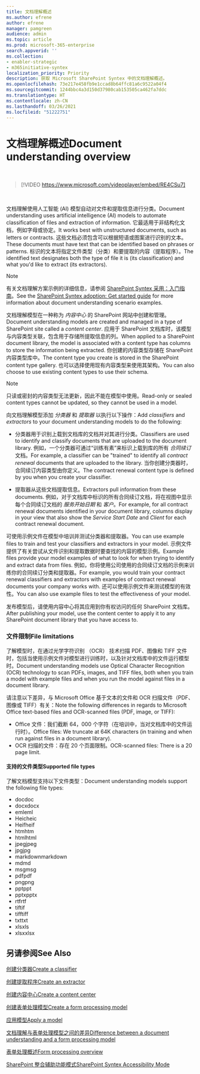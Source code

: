 ```yaml
---
title: 文档理解概述
ms.author: efrene
author: efrene
manager: pamgreen
audience: admin
ms.topic: article
ms.prod: microsoft-365-enterprise
search.appverid: ''
ms.collection:
- enabler-strategic
- m365initiative-syntex
localization_priority: Priority
description: 获取 Microsoft SharePoint Syntex 中的文档理解概述。
ms.openlocfilehash: 73e217e458fb9e1ccad8b64ffc81a6c9522a04f4
ms.sourcegitcommit: 1244bbc4a3d150d37980cab153505ca462fa7ddc
ms.translationtype: HT
ms.contentlocale: zh-CN
ms.lasthandoff: 03/26/2021
ms.locfileid: "51222751"
---
```

# <a name="document-understanding-overview"></a><span data-ttu-id="9ec43-103">文档理解概述</span><span class="sxs-lookup"><span data-stu-id="9ec43-103">Document understanding overview</span></span>


</br>

> [!VIDEO https://www.microsoft.com/videoplayer/embed/RE4CSu7] 

</br>

<span data-ttu-id="9ec43-104">文档理解使用人工智能 (AI) 模型自动对文件和提取信息进行分类。</span><span class="sxs-lookup"><span data-stu-id="9ec43-104">Document understanding uses artificial intelligence (AI) models to automate classification of files and extraction of information.</span></span> <span data-ttu-id="9ec43-105">它最适用于非结构化文档，例如字母或协定。</span><span class="sxs-lookup"><span data-stu-id="9ec43-105">It works best with unstructured documents, such as letters or contracts.</span></span> <span data-ttu-id="9ec43-106">这些文档必须包含可以根据短语或图案进行识别的文本。</span><span class="sxs-lookup"><span data-stu-id="9ec43-106">These documents must have text that can be identified based on phrases or patterns.</span></span> <span data-ttu-id="9ec43-107">标识的文本将指定文件类型（分类）和要提取的内容（提取程序）。</span><span class="sxs-lookup"><span data-stu-id="9ec43-107">The identified text designates both the type of file it is (its classification) and what you'd like to extract (its extractors).</span></span>

> [!NOTE]
> <span data-ttu-id="9ec43-108">有关文档理解方案示例的详细信息，请参阅 [SharePoint Syntex 采用：入门指南](./adoption-getstarted.md)。</span><span class="sxs-lookup"><span data-stu-id="9ec43-108">See the [SharePoint Syntex adoption: Get started guide](./adoption-getstarted.md) for more information about document understanding scenario examples.</span></span>

<span data-ttu-id="9ec43-109">文档理解模型在一种称为 *内容中心* 的 SharePoint 网站中创建和管理。</span><span class="sxs-lookup"><span data-stu-id="9ec43-109">Document understanding models are created and managed in a type of SharePoint site called a *content center*.</span></span> <span data-ttu-id="9ec43-110">应用于 SharePoint 文档库时，该模型与内容类型关联，包含用于存储所提取信息的列。</span><span class="sxs-lookup"><span data-stu-id="9ec43-110">When applied to a SharePoint document library, the model is associated with a content type has columns to store the information being extracted.</span></span> <span data-ttu-id="9ec43-111">你创建的内容类型存储在 SharePoint 内容类型库中。</span><span class="sxs-lookup"><span data-stu-id="9ec43-111">The content type you create is stored in the SharePoint content type gallery.</span></span> <span data-ttu-id="9ec43-112">也可以选择使用现有内容类型来使用其架构。</span><span class="sxs-lookup"><span data-stu-id="9ec43-112">You can also choose to use existing content types to use their schema.</span></span>

> [!NOTE]
> <span data-ttu-id="9ec43-113">只读或密封的内容类型无法更新，因此不能在模型中使用。</span><span class="sxs-lookup"><span data-stu-id="9ec43-113">Read-only or sealed content types cannot be updated, so they cannot be used in a model.</span></span>

<span data-ttu-id="9ec43-114">向文档理解模型添加 *分类器* 和 *提取器* 以执行以下操作：</span><span class="sxs-lookup"><span data-stu-id="9ec43-114">Add *classifiers* and *extractors* to your document understanding models to do the following:</span></span> 

- <span data-ttu-id="9ec43-115">分类器用于识别上载到文档库的文档并对其进行分类。</span><span class="sxs-lookup"><span data-stu-id="9ec43-115">Classifiers are used to identify and classify documents that are uploaded to the document library.</span></span> <span data-ttu-id="9ec43-116">例如，一个分类器可通过“训练有素”来标识上载到库的所有 *合同续订* 文档。</span><span class="sxs-lookup"><span data-stu-id="9ec43-116">For example, a classifier can be "trained" to identify all *contract renewal* documents that are uploaded to the library.</span></span> <span data-ttu-id="9ec43-117">当你创建分类器时，合同续订内容类型由你定义。</span><span class="sxs-lookup"><span data-stu-id="9ec43-117">The contract renewal content type is defined by you when you create your classifier.</span></span>

- <span data-ttu-id="9ec43-118">提取器从这些文档提取信息。</span><span class="sxs-lookup"><span data-stu-id="9ec43-118">Extractors pull information from these documents.</span></span> <span data-ttu-id="9ec43-119">例如，对于文档库中标识的所有合同续订文档，将在视图中显示每个合同续订文档的 *服务开始日期* 和 *客户*。</span><span class="sxs-lookup"><span data-stu-id="9ec43-119">For example, for all contract renewal documents identified in your document library, columns display in your view that also show the *Service Start Date* and  *Client* for each contract renewal document.</span></span> 

<span data-ttu-id="9ec43-120">可使用示例文件在模型中培训并测试分类器和提取器。</span><span class="sxs-lookup"><span data-stu-id="9ec43-120">You can use example files to train and test your classifiers and extractors in your model.</span></span> <span data-ttu-id="9ec43-121">示例文件提供了有关尝试从文件识别和提取数据时要查找的内容的模型示例。</span><span class="sxs-lookup"><span data-stu-id="9ec43-121">Example files provide your model examples of what to look for when trying to identify and extract data from files.</span></span> <span data-ttu-id="9ec43-122">例如，你将使用公司使用的合同续订文档的示例来训练你的合同续订分类和提取器。</span><span class="sxs-lookup"><span data-stu-id="9ec43-122">For example, you would train your contract renewal classifiers and extractors with examples of contract renewal documents your company works with.</span></span> <span data-ttu-id="9ec43-123">还可以使用示例文件来测试模型的有效性。</span><span class="sxs-lookup"><span data-stu-id="9ec43-123">You can also use example files to test the effectiveness of your model.</span></span>

<span data-ttu-id="9ec43-124">发布模型后，请使用内容中心将其应用到你有权访问的任何 SharePoint 文档库。</span><span class="sxs-lookup"><span data-stu-id="9ec43-124">After publishing your model, use the content center to apply it to any SharePoint document library that you have access to.</span></span>  

### <a name="file-limitations"></a><span data-ttu-id="9ec43-125">文件限制</span><span class="sxs-lookup"><span data-stu-id="9ec43-125">File limitations</span></span>

<span data-ttu-id="9ec43-126">了解模型时，在通过光学字符识别 （OCR） 技术扫描 PDF、图像和 TIFF 文件时，包括当使用示例文件对模型进行训练时，以及针对文档库中的文件运行模型时。</span><span class="sxs-lookup"><span data-stu-id="9ec43-126">Document understanding models use Optical Character Recognition (OCR) technology to scan PDFs, images, and TIFF files, both when you train a model with example files and when you run the model against files in a document library.</span></span>

<span data-ttu-id="9ec43-127">请注意以下差异，与 Microsoft Office 基于文本的文件和 OCR 扫描文件（PDF、图像或 TIFF）有关：</span><span class="sxs-lookup"><span data-stu-id="9ec43-127">Note the following differences in regards to Microsoft Office text-based files and OCR-scanned files (PDF, image, or TIFF):</span></span>

- <span data-ttu-id="9ec43-128">Office 文件：我们截断 64，000 个字符（在培训中，当对文档库中的文件运行时）。</span><span class="sxs-lookup"><span data-stu-id="9ec43-128">Office files: We truncate at 64K characters (in training and when run against files in a document library).</span></span>
- <span data-ttu-id="9ec43-129">OCR 扫描的文件：存在 20 个页面限制。</span><span class="sxs-lookup"><span data-stu-id="9ec43-129">OCR-scanned files: There is a 20 page limit.</span></span>  

#### <a name="supported-file-types"></a><span data-ttu-id="9ec43-130">支持的文件类型</span><span class="sxs-lookup"><span data-stu-id="9ec43-130">Supported file types</span></span>

<span data-ttu-id="9ec43-131">了解文档模型支持以下文件类型：</span><span class="sxs-lookup"><span data-stu-id="9ec43-131">Document understanding models support the following file types:</span></span>

- <span data-ttu-id="9ec43-132">doc</span><span class="sxs-lookup"><span data-stu-id="9ec43-132">doc</span></span>
- <span data-ttu-id="9ec43-133">docx</span><span class="sxs-lookup"><span data-stu-id="9ec43-133">docx</span></span>
- <span data-ttu-id="9ec43-134">eml</span><span class="sxs-lookup"><span data-stu-id="9ec43-134">eml</span></span>
- <span data-ttu-id="9ec43-135">Heic</span><span class="sxs-lookup"><span data-stu-id="9ec43-135">heic</span></span>
- <span data-ttu-id="9ec43-136">Heif</span><span class="sxs-lookup"><span data-stu-id="9ec43-136">heif</span></span>
- <span data-ttu-id="9ec43-137">htm</span><span class="sxs-lookup"><span data-stu-id="9ec43-137">htm</span></span>
- <span data-ttu-id="9ec43-138">html</span><span class="sxs-lookup"><span data-stu-id="9ec43-138">html</span></span>
- <span data-ttu-id="9ec43-139">jpeg</span><span class="sxs-lookup"><span data-stu-id="9ec43-139">jpeg</span></span>
- <span data-ttu-id="9ec43-140">jpg</span><span class="sxs-lookup"><span data-stu-id="9ec43-140">jpg</span></span>
- <span data-ttu-id="9ec43-141">markdown</span><span class="sxs-lookup"><span data-stu-id="9ec43-141">markdown</span></span>
- <span data-ttu-id="9ec43-142">md</span><span class="sxs-lookup"><span data-stu-id="9ec43-142">md</span></span>
- <span data-ttu-id="9ec43-143">msg</span><span class="sxs-lookup"><span data-stu-id="9ec43-143">msg</span></span>
- <span data-ttu-id="9ec43-144">pdf</span><span class="sxs-lookup"><span data-stu-id="9ec43-144">pdf</span></span>
- <span data-ttu-id="9ec43-145">png</span><span class="sxs-lookup"><span data-stu-id="9ec43-145">png</span></span>
- <span data-ttu-id="9ec43-146">ppt</span><span class="sxs-lookup"><span data-stu-id="9ec43-146">ppt</span></span>
- <span data-ttu-id="9ec43-147">pptx</span><span class="sxs-lookup"><span data-stu-id="9ec43-147">pptx</span></span>
- <span data-ttu-id="9ec43-148">rtf</span><span class="sxs-lookup"><span data-stu-id="9ec43-148">rtf</span></span>
- <span data-ttu-id="9ec43-149">tif</span><span class="sxs-lookup"><span data-stu-id="9ec43-149">tif</span></span>
- <span data-ttu-id="9ec43-150">tiff</span><span class="sxs-lookup"><span data-stu-id="9ec43-150">tiff</span></span>
- <span data-ttu-id="9ec43-151">txt</span><span class="sxs-lookup"><span data-stu-id="9ec43-151">txt</span></span>
- <span data-ttu-id="9ec43-152">xls</span><span class="sxs-lookup"><span data-stu-id="9ec43-152">xls</span></span>
- <span data-ttu-id="9ec43-153">xlsx</span><span class="sxs-lookup"><span data-stu-id="9ec43-153">xlsx</span></span>



## <a name="see-also"></a><span data-ttu-id="9ec43-154">另请参阅</span><span class="sxs-lookup"><span data-stu-id="9ec43-154">See Also</span></span>
[<span data-ttu-id="9ec43-155">创建分类器</span><span class="sxs-lookup"><span data-stu-id="9ec43-155">Create a classifier</span></span>](create-a-classifier.md)

[<span data-ttu-id="9ec43-156">创建提取程序</span><span class="sxs-lookup"><span data-stu-id="9ec43-156">Create an extractor</span></span>](create-an-extractor.md)

[<span data-ttu-id="9ec43-157">创建内容中心</span><span class="sxs-lookup"><span data-stu-id="9ec43-157">Create a content center</span></span>](create-a-content-center.md)

[<span data-ttu-id="9ec43-158">创建表单处理模型</span><span class="sxs-lookup"><span data-stu-id="9ec43-158">Create a form processing model</span></span>](create-a-form-processing-model.md)

[<span data-ttu-id="9ec43-159">应用模型</span><span class="sxs-lookup"><span data-stu-id="9ec43-159">Apply a model</span></span>](apply-a-model.md)   

[<span data-ttu-id="9ec43-160">文档理解与表单处理模型之间的差异</span><span class="sxs-lookup"><span data-stu-id="9ec43-160">Difference between a document understanding and a form processing model</span></span>](difference-between-document-understanding-and-form-processing-model.md)
  
[<span data-ttu-id="9ec43-161">表单处理概述</span><span class="sxs-lookup"><span data-stu-id="9ec43-161">Form processing overview</span></span>](form-processing-overview.md)

[<span data-ttu-id="9ec43-162">SharePoint 整合辅助功能模式</span><span class="sxs-lookup"><span data-stu-id="9ec43-162">SharePoint Syntex Accessibility Mode</span></span>](accessibility-mode.md)